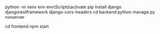 python -m venv env
env\Scripts\activate
pip install django djangorestframework django-cors-headers
cd backend
python manage.py runserver


cd frontend 
npm start